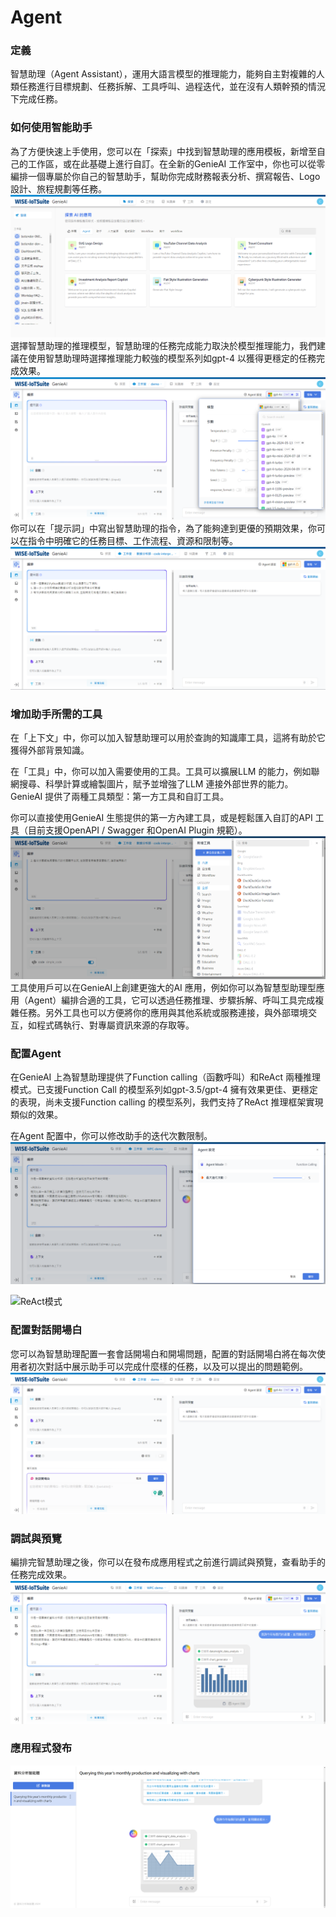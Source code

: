 # Agent

### 定義

智慧助理（Agent Assistant），運用大語言模型的推理能力，能夠自主對複雜的人類任務進行目標規劃、任務拆解、工具呼叫、過程迭代，並在沒有人類幹預的情況下完成任務。

### 如何使用智能助手

為了方便快速上手使用，您可以在「探索」中找到智慧助理的應用模板，新增至自己的工作區，或在此基礎上進行自訂。在全新的GenieAI 工作室中，你也可以從零編排一個專屬於你自己的智慧助手，幫助你完成財務報表分析、撰寫報告、Logo 設計、旅程規劃等任務。
![alt text](智慧助理應用模板.png)
選擇智慧助理的推理模型，智慧助理的任務完成能力取決於模型推理能力，我們建議在使用智慧助理時選擇推理能力較強的模型系列如gpt-4 以獲得更穩定的任務完成效果。
![alt text](智慧助理的推理模型.png)
你可以在「提示詞」中寫出智慧助理的指令，為了能夠達到更優的預期效果，你可以在指令中明確它的任務目標、工作流程、資源和限制等。
![alt text](智慧助理提示詞.png)
### 增加助手所需的工具
在「上下文」中，你可以加入智慧助理可以用於查詢的知識庫工具，這將有助於它獲得外部背景知識。

在「工具」中，你可以加入需要使用的工具。工具可以擴展LLM 的能力，例如聯網搜尋、科學計算或繪製圖片，賦予並增強了LLM 連接外部世界的能力。 GenieAI 提供了兩種工具類型：第一方工具和自訂工具。

你可以直接使用GenieAI 生態提供的第一方內建工具，或是輕鬆匯入自訂的API 工具（目前支援OpenAPI / Swagger 和OpenAI Plugin 規範）。
![alt text](加入工具.png)
工具使用戶可以在GenieAI上創建更強大的AI 應用，例如你可以為智慧型助理型應用（Agent）編排合適的工具，它可以透過任務推理、步驟拆解、呼叫工具完成複雜任務。另外工具也可以方便將你的應用與其他系統或服務連接，與外部環境交互，如程式碼執行、對專屬資訊來源的存取等。

### 配置Agent
在GenieAI 上為智慧助理提供了Function calling（函數呼叫）和ReAct 兩種推理模式。已支援Function Call 的模型系列如gpt-3.5/gpt-4 擁有效果更佳、更穩定的表現，尚未支援Function calling 的模型系列，我們支持了ReAct 推理框架實現類似的效果。

在Agent 配置中，你可以修改助手的迭代次數限制。
![助手迭代次數](助手迭代次數.png)

![ReAct模式](ReAct模式.png)

### 配置對話開場白
您可以為智慧助理配置一套會話開場白和開場問題，配置的對話開場白將在每次使用者初次對話中展示助手可以完成什麼樣的任務，以及可以提出的問題範例。
![alt text](agent配置對話開場白.png)

### 調試與預覽
編排完智慧助理之後，你可以在發布成應用程式之前進行調試與預覽，查看助手的任務完成效果。
![alt text](agent調試與預覽.png)

### 應用程式發布
![alt text](agent應用程式發布.png)
